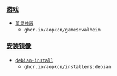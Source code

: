 ### [游戏](/games)
* [`英灵神殿`](/games/valheim)
  * `ghcr.io/aopkcn/games:valheim`
	
### [安装镜像](/installers)

* [`debian-install`](/installers/debian)
  * `ghcr.io/aopkcn/installers:debian`